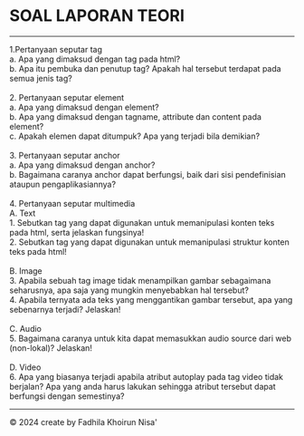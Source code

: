 
<html lang="en">
<head>
    <meta charset="UTF-8">
    <meta name="viewport" content="width=device-width, initial-scale=1.0">
    <title>Document</title>
    <link rel="stylesheet" href="stylelaprak.css">
</head>
<body>
    <h1>SOAL LAPORAN TEORI</h1>
    <hr>1.Pertanyaan seputar tag
    <br>
    a.	Apa yang dimaksud dengan tag pada html?
    <br>
    b.	Apa itu pembuka dan penutup tag? Apakah hal tersebut terdapat pada semua jenis tag?
    <br>
    <br>
    2.	Pertanyaan seputar element
    <br>
    a.	Apa yang dimaksud dengan element?
    <br>
    b.	Apa yang dimaksud dengan tagname, attribute dan content pada element?
    <br>
    c.	Apakah elemen dapat ditumpuk? Apa yang terjadi bila demikian?
    <br>
    <br>
    3.	Pertanyaan seputar anchor
    <br>
    a.	Apa yang dimaksud dengan anchor?
    <br>
    b.	Bagaimana caranya anchor dapat berfungsi, baik dari sisi pendefinisian ataupun pengaplikasiannya?
    <br>
    <br>
    4.	Pertanyaan seputar multimedia
    <br>
    A.	Text
    <br>	
        1.	Sebutkan tag yang dapat digunakan untuk memanipulasi konten teks pada html, serta jelaskan fungsinya!
    <br>
        2.	Sebutkan tag yang dapat digunakan untuk memanipulasi struktur konten teks pada html!
    <br>
    <br>	
    B.	Image
    <br>
        3.	Apabila sebuah tag image tidak menampilkan gambar sebagaimana seharusnya, apa saja yang mungkin menyebabkan hal tersebut?
    <br>
        4.	Apabila ternyata ada teks yang menggantikan gambar tersebut, apa yang sebenarnya terjadi? Jelaskan!
    <br>
    <br>
    C.	Audio	
    <br>
        5.	Bagaimana caranya untuk kita dapat memasukkan audio source dari web (non-lokal)? Jelaskan!
    <br>
    <br>
    D.	Video
    <br>	
        6.	Apa yang biasanya terjadi apabila atribut autoplay pada tag video tidak berjalan? Apa yang anda harus lakukan sehingga atribut tersebut dapat berfungsi dengan semestinya? 
    <br>
    </b>
    <hr> 
    <p></p>
    <hd>
    <p>&copy; 2024 create by Fadhila Khoirun Nisa' </p>
